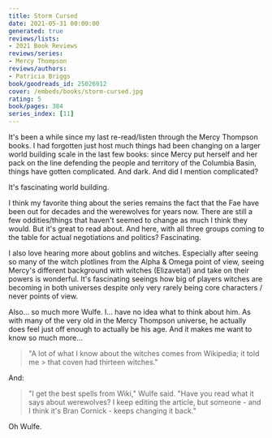 ```yaml
---
title: Storm Cursed
date: 2021-05-31 00:00:00
generated: true
reviews/lists:
- 2021 Book Reviews
reviews/series:
- Mercy Thompson
reviews/authors:
- Patricia Briggs
book/goodreads_id: 25026912
cover: /embeds/books/storm-cursed.jpg
rating: 5
book/pages: 384
series_index: [11]
---
```

It's been a while since my last re-read/listen through the Mercy Thompson books. I had forgotten just host much things had been changing on a larger world building scale in the last few books: since Mercy put herself and her pack on the line defending the people and territory of the Columbia Basin, things have gotten complicated. And dark. And did I mention complicated?  

It's fascinating world building.  

<!--more-->

I think my favorite thing about the series remains the fact that the Fae have been out for decades and the werewolves for years now. There are still a few oddities/things that haven't seemed to change as much I think they would. But it's great to read about. And here, with all three groups coming to the table for actual negotiations and politics? Fascinating.  

I also love hearing more about goblins and witches. Especially after seeing so many of the witch plotlines from the Alpha & Omega point of view, seeing Mercy's different background with witches (Elizaveta!) and take on their powers is wonderful. It's fascinating seeings how big of players witches are becoming in both universes despite only very rarely being core characters / never points of view.  

Also... so much more Wulfe. I... have no idea what to think about him. As with many of the very old in the Mercy Thompson universe, he actually does feel just off enough to actually be his age. And it makes me want to know so much more...  

> "A lot of what I know about the witches comes from Wikipedia; it told me > that coven had thirteen witches."  

And:

> "I get the best spells from Wiki," Wulfe said. "Have you read what it says about werewolves? I keep editing the article, but someone - and I think it's Bran Cornick - keeps changing it back."  

Oh Wulfe.
